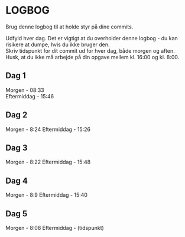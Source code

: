 # LOGBOG

Brug denne logbog til at holde styr på dine commits.

Udfyld hver dag. Det er vigtigt at du overholder denne logbog - du kan risikere at dumpe, hvis du ikke bruger den.  
Skriv tidspunkt for dit commit ud for hver dag, både morgen og aften.  
Husk, at du ikke må arbejde på din opgave mellem kl. 16:00 og kl. 8:00.

## Dag 1

Morgen - 08:33  
Eftermiddag - 15:46

## Dag 2

Morgen - 8:24 
Eftermiddag - 15:26

## Dag 3

Morgen - 8:22
Eftermiddag - 15:48

## Dag 4

Morgen - 8:9
Eftermiddag - 15:40

## Dag 5

Morgen - 8:08
Eftermiddag - (tidspunkt)
